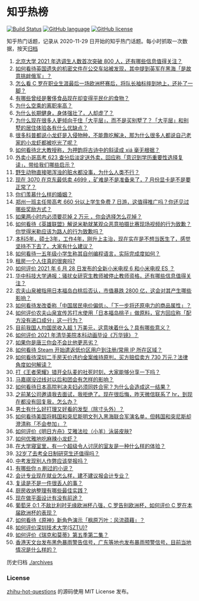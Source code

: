 # 知乎热榜
[![Build Status](https://github.com/ToWeLong/zhihu-hot-questions/workflows/CI/badge.svg)](https://github.com/ToWeLong/zhihu-hot-questions/actions)
[![GitHub language](https://img.shields.io/badge/language-golang-orange.svg)](https://golang.org/)
[![GitHub license](https://img.shields.io/github/license/ToWeLong/zhihu-hot-questions)](https://github.com/ToWeLong/zhihu-hot-questions/blob/main/LICENSE)

知乎热门话题，记录从 2020-11-29 日开始的知乎热门话题。每小时抓取一次数据，按天[归档](./archives)

<!-- BEGIN -->

1. [北京大学 2021 年选调生人数首次突破 800 人，还有哪些信息值得关注？](https://www.zhihu.com/question/468234668)
1. [如何看待英国遗失的机密文件在公交车站被发现，其中提到英军在黑海「是故意挑衅俄军」？](https://www.zhihu.com/question/468251265)
1. [怎么看 C 罗在职业生涯最后一场欧洲杯赛后，将队长袖标摔到地上，还补了一脚？](https://www.zhihu.com/question/468365808)
1. [有哪些曾经是奢侈食品现在却变得平民化的食物？](https://www.zhihu.com/question/466302067)
1. [为什么空乘的离职率高？](https://www.zhihu.com/question/311186930)
1. [为什么长期健身，身体强壮了，人却虚了？](https://www.zhihu.com/question/466730886)
1. [为什么现在很多人更倾向于住「大平层」，而不是买别墅了？「大平层」和别墅的居住体验各有什么优缺点？](https://www.zhihu.com/question/457661420)
1. [很多科普都说小龙虾是入侵物种，不能靠吃解决，那为什么很多人都说自己老家的小龙虾都被吃光了呢？](https://www.zhihu.com/question/467101168)
1. [如何看待北大教授称，为押韵将古诗中的斜读成 xiá 毫无根据？](https://www.zhihu.com/question/467044478)
1. [外卖小哥高考 623 查分后淡定送外卖，回应称「意识到学历重要性选择复读」，带给我们哪些启示？](https://www.zhihu.com/question/468210688)
1. [野生动物直接喝浑浊的脏水都没事，为什么人类不行？](https://www.zhihu.com/question/467873816)
1. [现在 3070 在京东最低卖 4699 ，矿难是不是准备来了，7 月份显卡是不是要正常了？](https://www.zhihu.com/question/467075661)
1. [你们羡慕什么样的婚姻？](https://www.zhihu.com/question/405234460)
1. [郑州一班主任带高考 660 分以上学生免费 7 日游，这值得推广吗？你还见过哪些奖励方式？](https://www.zhihu.com/question/467485052)
1. [如果两小时内必须要花掉 2 万元 ，你会选择怎么花掉？](https://www.zhihu.com/question/467133296)
1. [如何看待《英雄联盟》解说米勒就某观众恶意拍摄比赛现场视频的行为致歉？你觉得米勒应该为路人的行为致歉吗？](https://www.zhihu.com/question/468282086)
1. [本科5年，硕士3年，工作4年，刚升上主治，现在实在是不想当医生了，感觉坚持不下去了，大家有什么建议？](https://www.zhihu.com/question/466417334)
1. [如何看待一五年级小学生称其自创编程语言，实际完成度如何？](https://www.zhihu.com/question/466502198)
1. [租房一个人住真的很爽吗?](https://www.zhihu.com/question/438872326)
1. [如何评价 2021 年 6 月 28 日发布的全新小米电视 6 和小米电视 ES ？](https://www.zhihu.com/question/468473231)
1. [华中科技大学通报：骚扰女研究生教师被停止教师资格，还有哪些信息值得关注？](https://www.zhihu.com/question/467613984)
1. [农夫山泉被指用日本福岛白桃后否认，市值暴跌 2800 亿，这会对其产生哪些影响？](https://www.zhihu.com/question/468449453)
1. [如何看待发改委称「中国居民电价偏低」、「下一步将还原电力的商品属性」？](https://www.zhihu.com/question/468425398)
1. [如何评价农夫山泉宣传苏打水使用「日本福岛桃子」做原料，官方回应称「配方没有进口成分」这一行为？](https://www.zhihu.com/question/467945115)
1. [目前我国人均国民收入超 1 万美元，这意味着什么？具有哪些意义？](https://www.zhihu.com/question/468450279)
1. [如何评价 2021 年清华美院本科动画毕设《万华镜》？](https://www.zhihu.com/question/468063157)
1. [如果你是唐三你会不会比他更恶劣？](https://www.zhihu.com/question/467290587)
1. [如何看待 Steam 开始遣返低价区用户到注册/常用 IP 所在区域？](https://www.zhihu.com/question/468158380)
1. [如何看待深圳二手房天价违约金案维持原判，买方赔偿卖方 730 万元？法律角度如何解读？](https://www.zhihu.com/question/467970031)
1. [打《王者荣耀》错开全队麦的社死时刻，大家能够分享一下吗？](https://www.zhihu.com/question/467240578)
1. [马嘉祺没过线对以后和团会有怎样的影响？](https://www.zhihu.com/question/467894496)
1. [如何看待日本高院判决夫妇必须同姓合宪？为什么会造成这一结果？](https://www.zhihu.com/question/467013995)
1. [之前某公司邀请我去面试，我拒绝了。现在很后悔，昨天微信联系了 hr，到现在都没有回复我，怎么办？](https://www.zhihu.com/question/458631006)
1. [男士有什么好打理又好看的发型（除寸头外）？](https://www.zhihu.com/question/34812534)
1. [如何看待美国将韩国和突尼斯明文列入黑海联合军演名单，但韩国和突尼斯却澄清称「不会参加」？](https://www.zhihu.com/question/466996002)
1. [如何评价《明日方舟》艾雅法拉（小羊）泳装皮肤?](https://www.zhihu.com/question/468411145)
1. [如何优雅地吃麻辣小龙虾？](https://www.zhihu.com/question/31736204)
1. [在大学寝室里，有一个超级令人讨厌的室友是一种什么样的体验？](https://www.zhihu.com/question/47757922)
1. [32岁了去考全日制研究生还值得吗？](https://www.zhihu.com/question/451229926)
1. [中考发现别人作弊应该举报吗？](https://www.zhihu.com/question/466400208)
1. [有哪些你 n 刷过的小说？](https://www.zhihu.com/question/440277669)
1. [会计专业现在就业怎么样，建不建议报会计专业？](https://www.zhihu.com/question/333753646)
1. [复读是不是一件很丢人的事？](https://www.zhihu.com/question/467097025)
1. [厨房收纳整理有哪些最佳实践？](https://www.zhihu.com/question/28173025)
1. [现在做平面设计有没有前途？](https://www.zhihu.com/question/319091000)
1. [葡萄牙 0:1 不敌比利时无缘欧洲杯八强，C 罗告别欧洲杯，如何评价 C 罗在本届欧洲杯的表现？](https://www.zhihu.com/question/468377223)
1. [如何看待《原神》新角色演示「枫原万叶：风流蕴藉」？](https://www.zhihu.com/question/468429809)
1. [如何评价深圳技术大学(SZTU)?](https://www.zhihu.com/question/66292972)
1. [如何评价《瑞克和莫蒂》第五季第二集？](https://www.zhihu.com/question/467120158)
1. [香港天文台发布黑色暴雨警告信号，广东等地也发布暴雨预警信号，目前当地情况是什么样的？](https://www.zhihu.com/question/468396807)

<!-- END -->

历史归档 [./archives](./archives)


### License
[zhihu-hot-questions](https://github.com/towelong/zhihu-hot-questions) 的源码使用 MIT License 发布。